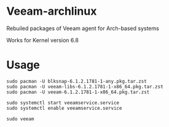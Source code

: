 # Veeam-archlinux
Rebuiled packages of Veeam agent for Arch-based systems

Works for Kernel version 6.8

# Usage
```
sudo pacman -U blksnap-6.1.2.1781-1-any.pkg.tar.zst
sudo pacman -U veeam-libs-6.1.2.1781-1-x86_64.pkg.tar.zst  
sudo pacman -U veeam-6.1.2.1781-1-x86_64.pkg.tar.zst

sudo systemctl start veeamservice.service
sudo systemctl enable veeamservice.service

sudo veeam
```
